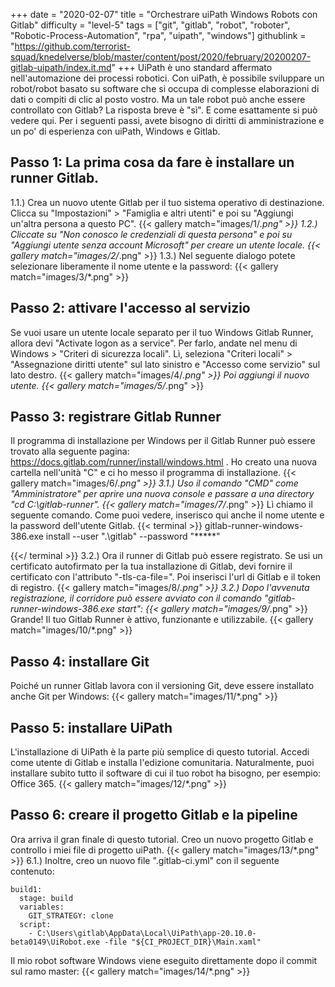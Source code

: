 +++
date = "2020-02-07"
title = "Orchestrare uiPath Windows Robots con Gitlab"
difficulty = "level-5"
tags = ["git", "gitlab", "robot", "roboter", "Robotic-Process-Automation", "rpa", "uipath", "windows"]
githublink = "https://github.com/terrorist-squad/knedelverse/blob/master/content/post/2020/february/20200207-gitlab-uipath/index.it.md"
+++
UiPath è uno standard affermato nell'automazione dei processi robotici. Con uiPath, è possibile sviluppare un robot/robot basato su software che si occupa di complesse elaborazioni di dati o compiti di clic al posto vostro. Ma un tale robot può anche essere controllato con Gitlab? La risposta breve è "sì". E come esattamente si può vedere qui. Per i seguenti passi, avete bisogno di diritti di amministrazione e un po' di esperienza con uiPath, Windows e Gitlab.
## Passo 1: La prima cosa da fare è installare un runner Gitlab.
1.1.) Crea un nuovo utente Gitlab per il tuo sistema operativo di destinazione. Clicca su "Impostazioni" > "Famiglia e altri utenti" e poi su "Aggiungi un'altra persona a questo PC".
{{< gallery match="images/1/*.png" >}}
1.2.) Cliccate su "Non conosco le credenziali di questa persona" e poi su "Aggiungi utente senza account Microsoft" per creare un utente locale.
{{< gallery match="images/2/*.png" >}}
1.3.) Nel seguente dialogo potete selezionare liberamente il nome utente e la password:
{{< gallery match="images/3/*.png" >}}

## Passo 2: attivare l'accesso al servizio
Se vuoi usare un utente locale separato per il tuo Windows Gitlab Runner, allora devi "Activate logon as a service". Per farlo, andate nel menu di Windows > "Criteri di sicurezza locali". Lì, seleziona "Criteri locali" > "Assegnazione diritti utente" sul lato sinistro e "Accesso come servizio" sul lato destro.
{{< gallery match="images/4/*.png" >}}
Poi aggiungi il nuovo utente.
{{< gallery match="images/5/*.png" >}}

## Passo 3: registrare Gitlab Runner
Il programma di installazione per Windows per il Gitlab Runner può essere trovato alla seguente pagina: https://docs.gitlab.com/runner/install/windows.html . Ho creato una nuova cartella nell'unità "C" e ci ho messo il programma di installazione.
{{< gallery match="images/6/*.png" >}}
3.1.) Uso il comando "CMD" come "Amministratore" per aprire una nuova console e passare a una directory "cd C:\gitlab-runner".
{{< gallery match="images/7/*.png" >}}
Lì chiamo il seguente comando. Come puoi vedere, inserisco qui anche il nome utente e la password dell'utente Gitlab.
{{< terminal >}}
gitlab-runner-windows-386.exe install --user ".\gitlab" --password "*****"

{{</ terminal >}}
3.2.) Ora il runner di Gitlab può essere registrato. Se usi un certificato autofirmato per la tua installazione di Gitlab, devi fornire il certificato con l'attributo "-tls-ca-file=". Poi inserisci l'url di Gitlab e il token di registro.
{{< gallery match="images/8/*.png" >}}
3.2.) Dopo l'avvenuta registrazione, il corridore può essere avviato con il comando "gitlab-runner-windows-386.exe start":
{{< gallery match="images/9/*.png" >}}
Grande! Il tuo Gitlab Runner è attivo, funzionante e utilizzabile.
{{< gallery match="images/10/*.png" >}}

## Passo 4: installare Git
Poiché un runner Gitlab lavora con il versioning Git, deve essere installato anche Git per Windows:
{{< gallery match="images/11/*.png" >}}

## Passo 5: installare UiPath
L'installazione di UiPath è la parte più semplice di questo tutorial. Accedi come utente di Gitlab e installa l'edizione comunitaria. Naturalmente, puoi installare subito tutto il software di cui il tuo robot ha bisogno, per esempio: Office 365.
{{< gallery match="images/12/*.png" >}}

## Passo 6: creare il progetto Gitlab e la pipeline
Ora arriva il gran finale di questo tutorial. Creo un nuovo progetto Gitlab e controllo i miei file di progetto uiPath.
{{< gallery match="images/13/*.png" >}}
6.1.) Inoltre, creo un nuovo file ".gitlab-ci.yml" con il seguente contenuto:
```
build1:
  stage: build
  variables:
    GIT_STRATEGY: clone
  script:
    - C:\Users\gitlab\AppData\Local\UiPath\app-20.10.0-beta0149\UiRobot.exe -file "${CI_PROJECT_DIR}\Main.xaml"

```
Il mio robot software Windows viene eseguito direttamente dopo il commit sul ramo master:
{{< gallery match="images/14/*.png" >}}
